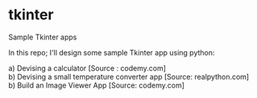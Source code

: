 # tkinter
Sample Tkinter apps

In this repo; I'll design some sample Tkinter app using python:

a) Devising a calculator [Source : codemy.com]    
b) Devising a small temperature converter app [Source: realpython.com]      
b) Build an Image Viewer App [Source: codemy.com]     

